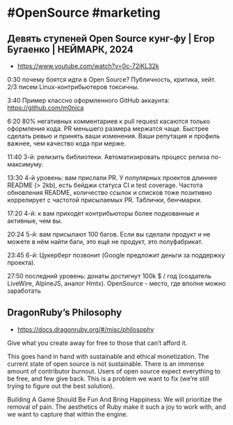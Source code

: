 # #OpenSource #marketing

## Девять ступеней Open Source кунг-фу | Егор Бугаенко | НЕЙМАРК, 2024

- https://www.youtube.com/watch?v=0c-72iKL32k

0:30 почему боятся идти в Open Source? Публичность, критика, хейт. 2/3 писем Linux-контрибьютеров токсичны.

3:40 Пример классно оформленного GitHub аккаунта: https://github.com/m0nica

6:20 80% негативных комментариев к pull request касаются только оформления кода. PR меньшего размера мержатся чаще. Быстрее сделать ревью и принять ваши изменения. Ваши репутация и профиль важнее, чем качество кода при мерже.

11:40 3-й: релизить библиотеки. Автоматизировать процесс релиза по-максимуму.

13:30 4-й уровень: вам прислали PR. У популярных проектов длиннее README (> 2kb), есть бейджи статуса CI и test coverage. Частота обновления README, количество ссылок и списков тоже позитивно коррелирует с частотой присылаемых PR. Таблички, бенчмарки.

17:20 4-й: к вам приходят контрибьюторы более подкованные и активные, чем вы.

20:24 5-й: вам присылают 100 багов. Если вы сделали продукт и не можете в нём найти баги, это ещё не продукт, это полуфабрикат.

23:45 6-й: Цукерберг позвонит (Google предложит деньги за поддержку проекта).

27:50 последний уровень: донаты достигнут 100k $ / год (создатель LiveWire, AlpineJS, аналог Hmtx). OpenSource - место, где вполне можно заработать

## DragonRuby’s Philosophy

- https://docs.dragonruby.org/#/misc/philosophy

Give what you create away for free to those that can’t afford it.

This goes hand in hand with sustainable and ethical monetization. The current state of open source is not sustainable. There is an immense amount of contributor burnout. Users of open source expect everything to be free, and few give back. This is a problem we want to fix (we’re still trying to figure out the best solution).

Building A Game Should Be Fun And Bring Happiness:
We will prioritize the removal of pain. The aesthetics of Ruby make it such a joy to work with, and we want to capture that within the engine.